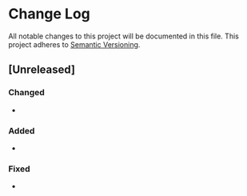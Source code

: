 # Change Log

All notable changes to this project will be documented in this file.
This project adheres to [Semantic Versioning](http://semver.org/).

## [Unreleased]
### Changed
-

### Added 
-

### Fixed
- 


